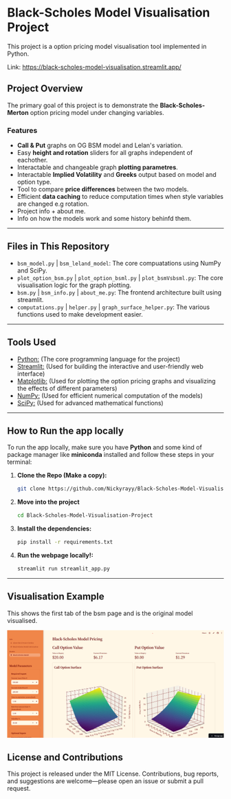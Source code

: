 # Black-Scholes Model Visualisation Project

This project is a option pricing model visualisation tool implemented in Python.

Link: https://black-scholes-model-visualisation.streamlit.app/

## Project Overview

The primary goal of this project is to demonstrate the **Black-Scholes-Merton** option pricing model under changing variables.

### Features
* **Call & Put** graphs on OG BSM model and Lelan's variation.
* Easy **height and rotation** sliders for all graphs independent of eachother.
* Interactable and changeable graph **plotting parametres**.
* Interactable **Implied Volatility** and **Greeks** output based on model and option type.
* Tool to compare **price differences** between the two models.
* Efficient **data caching** to reduce computation times when style variables are changed e.g rotation.
* Project info + about me.
* Info on how the models work and some history behinfd them.

---

## Files in This Repository

* `bsm_model.py` | `bsm_leland_model`: The core compuatations using NumPy and SciPy.
* `plot_option_bsm.py` | `plot_option_bsml.py` | `plot_bsmVsbsml.py`: The core visualisation logic for the graph plotting.
* `bsm.py` | `bsm_info.py` | `about_me.py`: The frontend architecture built using streamlit.
* `computations.py` | `helper.py` | `graph_surface_helper.py`: The various functions used to make development easier.

---

## Tools Used

* [Python:](https://www.python.org/) (The core programming language for the project)
* [Streamlit:](https://streamlit.io/) (Used for building the interactive and user-friendly web interface)
* [Matplotlib:](https://matplotlib.org/) (Used for plotting the option pricing graphs and visualizing the effects of different parameters)
* [NumPy:](https://numpy.org/) (Used for efficient numerical computation of the models)
* [SciPy:](https://scipy.org/) (Used for advanced mathematical functions)

---

## How to Run the app locally

To run the app locally, make sure you have **Python** and some kind of package manager like **miniconda** installed and follow these steps in your terminal:

1.  **Clone the Repo (Make a copy):**
    ```bash
    git clone https://github.com/Nickyrayy/Black-Scholes-Model-Visualisation-Project.git
    ```

2.  **Move into the project**
    ```bash
    cd Black-Scholes-Model-Visualisation-Project
    ```

3.  **Install the dependencies:**
    ```bash
    pip install -r requirements.txt
    ```

4.  **Run the webpage locally!:**
    ```bash
    streamlit run streamlit_app.py
    ```
---

## Visualisation Example

This shows the first tab of the bsm page and is the original model visualised.

![BSM Model Call/Put Graphs](assets/BSM_showcase.png)

## License and Contributions

This project is released under the MIT License. Contributions, bug reports, and suggestions are welcome—please open an issue or submit a pull request.

